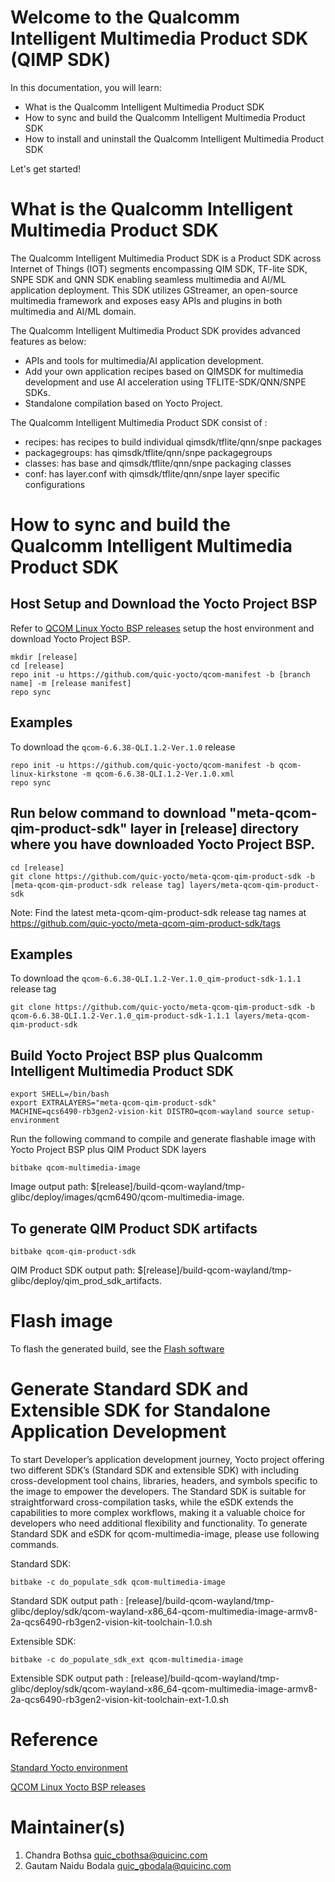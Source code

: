 # Welcome to the Qualcomm Intelligent Multimedia Product SDK (QIMP SDK)

In this documentation, you will learn:

- What is the Qualcomm Intelligent Multimedia Product SDK
- How to sync and build the Qualcomm Intelligent Multimedia Product SDK
- How to install and uninstall the Qualcomm Intelligent Multimedia Product SDK

Let's get started!

# What is the Qualcomm Intelligent Multimedia Product SDK

The Qualcomm Intelligent Multimedia Product SDK is a Product SDK across Internet of Things (IOT) segments encompassing QIM SDK, TF-lite SDK, SNPE SDK and QNN SDK enabling seamless multimedia and AI/ML application deployment. This SDK utilizes GStreamer, an open-source multimedia framework and exposes easy APIs and plugins in both multimedia and AI/ML domain.

The Qualcomm Intelligent Multimedia Product SDK provides advanced features as below:

- APIs and tools for multimedia/AI application development.
- Add your own application recipes based on QIMSDK for multimedia development and use AI acceleration using TFLITE-SDK/QNN/SNPE SDKs.
- Standalone compilation based on Yocto Project.

The Qualcomm Intelligent Multimedia Product SDK consist of :

- recipes: has recipes to build individual qimsdk/tflite/qnn/snpe packages
- packagegroups: has qimsdk/tflite/qnn/snpe packagegroups
- classes: has base and qimsdk/tflite/qnn/snpe packaging classes
- conf: has layer.conf with qimsdk/tflite/qnn/snpe layer specific configurations


# How to sync and build the Qualcomm Intelligent Multimedia Product SDK

## Host Setup and Download the Yocto Project BSP

Refer to [QCOM Linux Yocto BSP releases](https://github.com/quic-yocto/qcom-manifest/blob/qcom-linux-kirkstone/README.md) setup the host environment and download Yocto Project BSP.

```shell
mkdir [release]
cd [release]
repo init -u https://github.com/quic-yocto/qcom-manifest -b [branch name] -m [release manifest]
repo sync
```

## Examples

To download the `qcom-6.6.38-QLI.1.2-Ver.1.0` release

```shell
repo init -u https://github.com/quic-yocto/qcom-manifest -b qcom-linux-kirkstone -m qcom-6.6.38-QLI.1.2-Ver.1.0.xml
repo sync
```

## Run below command to download "meta-qcom-qim-product-sdk" layer in [release] directory where you have downloaded Yocto Project BSP.

```shell
cd [release]
git clone https://github.com/quic-yocto/meta-qcom-qim-product-sdk -b [meta-qcom-qim-product-sdk release tag] layers/meta-qcom-qim-product-sdk
```
Note: Find the latest meta-qcom-qim-product-sdk release tag names at https://github.com/quic-yocto/meta-qcom-qim-product-sdk/tags

## Examples

To download the `qcom-6.6.38-QLI.1.2-Ver.1.0_qim-product-sdk-1.1.1` release tag
```shell
git clone https://github.com/quic-yocto/meta-qcom-qim-product-sdk -b qcom-6.6.38-QLI.1.2-Ver.1.0_qim-product-sdk-1.1.1 layers/meta-qcom-qim-product-sdk
```

## Build Yocto Project BSP plus Qualcomm Intelligent Multimedia Product SDK

```shell
export SHELL=/bin/bash
export EXTRALAYERS="meta-qcom-qim-product-sdk"
MACHINE=qcs6490-rb3gen2-vision-kit DISTRO=qcom-wayland source setup-environment
```

Run the following command to compile and generate flashable image with Yocto Project BSP plus QIM Product SDK layers
```shell
bitbake qcom-multimedia-image
```
Image output path: $[release]/build-qcom-wayland/tmp-glibc/deploy/images/qcm6490/qcom-multimedia-image.

## To generate QIM Product SDK artifacts

```shell
bitbake qcom-qim-product-sdk
```
QIM Product SDK output path: $[release]/build-qcom-wayland/tmp-glibc/deploy/qim_prod_sdk_artifacts.

# Flash image

To flash the generated build, see the [Flash software](https://docs.qualcomm.com/bundle/publicresource/topics/80-70014-254/flash_images_unregistered.html)

# Generate Standard SDK and Extensible SDK for Standalone Application Development

To start Developer’s application development journey, Yocto project offering two different SDK’s (Standard SDK and extensible SDK) with including cross-development tool chains, libraries, headers, and symbols specific to the image to empower the developers. The Standard SDK is suitable for straightforward cross-compilation tasks, while the eSDK extends the capabilities to more complex workflows, making it a valuable choice for developers who need additional flexibility and functionality. To generate Standard SDK and eSDK for qcom-multimedia-image, please use following commands.

Standard SDK:
```shell
bitbake -c do_populate_sdk qcom-multimedia-image
```
Standard SDK output path : [release]/build-qcom-wayland/tmp-glibc/deploy/sdk/qcom-wayland-x86_64-qcom-multimedia-image-armv8-2a-qcs6490-rb3gen2-vision-kit-toolchain-1.0.sh

Extensible SDK:
```shell
bitbake -c do_populate_sdk_ext qcom-multimedia-image
```
Extensible SDK output path : [release]/build-qcom-wayland/tmp-glibc/deploy/sdk/qcom-wayland-x86_64-qcom-multimedia-image-armv8-2a-qcs6490-rb3gen2-vision-kit-toolchain-ext-1.0.sh

# Reference

[Standard Yocto environment](https://docs.yoctoproject.org/4.0.18/brief-yoctoprojectqs/index.html)

[QCOM Linux Yocto BSP releases](https://github.com/quic-yocto/qcom-manifest/blob/qcom-linux-kirkstone/README.md)

# Maintainer(s)
1. Chandra Bothsa <quic_cbothsa@quicinc.com>
2. Gautam Naidu Bodala <quic_gbodala@quicinc.com>

